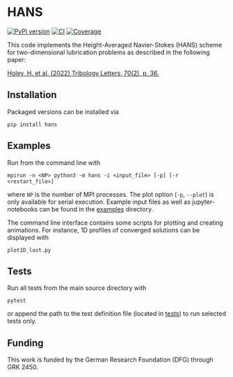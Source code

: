 # HANS

[![PyPI version](https://badge.fury.io/py/hans.svg)](https://badge.fury.io/py/hans) [![CI](https://github.com/hannes-holey/hans/actions/workflows/ci.yaml/badge.svg?branch=master)](https://github.com/hannes-holey/hans/actions/workflows/ci.yaml) [![Coverage](https://gist.githubusercontent.com/hannes-holey/fac7fa61e1899b1e74b3bab598fe6513/raw/896b7b13eafc026fcc345adc8e66cadf26791352/badge.svg)](https://gist.githubusercontent.com/hannes-holey/fac7fa61e1899b1e74b3bab598fe6513/raw/896b7b13eafc026fcc345adc8e66cadf26791352/badge.svg)

This code implements the Height-Averaged Navier-Stokes (HANS) scheme for two-dimensional lubrication problems as described in the following paper:

[Holey, H. et al. (2022) Tribology Letters, 70(2), p. 36.
](https://doi.org/10.1007/s11249-022-01576-5)

## Installation
Packaged versions can be installed via
```
pip install hans
```

## Examples
Run from the command line with
```
mpirun -n <NP> python3 -m hans -i <input_file> [-p] [-r <restart_file>]
```
where `NP` is the number of MPI processes. The plot option (`-p`, `--plot`) is only available for serial execution. Example input files as well as jupyter-notebooks can be found in the [examples](examples/) directory.

The command line interface contains some scripts for plotting and creating animations.
For instance, 1D profiles of converged solutions can be displayed with
```
plot1D_last.py
```

## Tests
Run all tests from the main source directory with
```
pytest
```
or append the path to the test definition file (located in [tests](tests)) to run selected tests only.

## Funding
This work is funded by the German Research Foundation (DFG) through GRK 2450.
